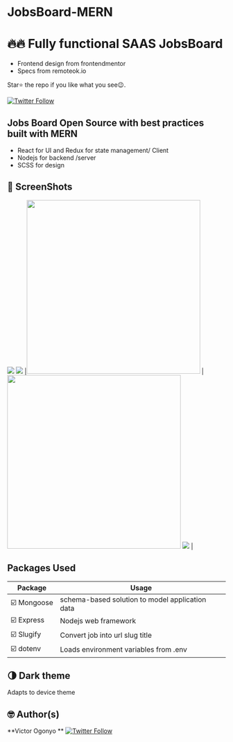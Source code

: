 # JobsBoard-MERN
# 🔥🔥 Fully functional SAAS JobsBoard
- Frontend design from frontendmentor
- Specs from remoteok.io

Star⭐ the repo if you like what you see😉.

[![Twitter Follow](https://img.shields.io/twitter/follow/vogonyo.svg?style=social)](https://twitter.com/vogonyo)

## Jobs Board Open Source with best practices built with MERN
* React for UI and Redux for state management/ Client
* Nodejs for backend /server
* SCSS for design 


## 📸 ScreenShots

<img src="design/desktop-preview.jpg"/>
<img src="design/desktop-design.jpg"/>
|<img src="design/mobile-design.jpg" width="400"/> | 
<img src="design/active-states.jpg" width="400"/>
<img src="design/mobile-with-filters.jpg" src="400"/> |


## Packages Used

| Package| Usage|
|------|-------|
|☑️ Mongoose|schema-based solution to model application data|
|☑️ Express|Nodejs web framework|
|☑️ Slugify|Convert job into url slug title|
|☑️ dotenv|Loads environment variables from .env|

## 🌗 Dark theme
Adapts to device theme

## 🤓 Author(s)
**Victor Ogonyo ** [![Twitter Follow](https://img.shields.io/twitter/follow/vogonyo.svg?style=social)](https://twitter.com/vogonyo)
